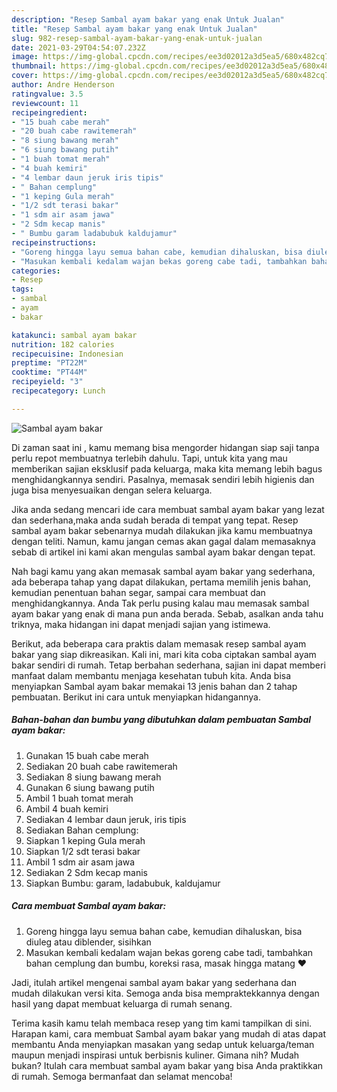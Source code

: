 ```yaml
---
description: "Resep Sambal ayam bakar yang enak Untuk Jualan"
title: "Resep Sambal ayam bakar yang enak Untuk Jualan"
slug: 982-resep-sambal-ayam-bakar-yang-enak-untuk-jualan
date: 2021-03-29T04:54:07.232Z
image: https://img-global.cpcdn.com/recipes/ee3d02012a3d5ea5/680x482cq70/sambal-ayam-bakar-foto-resep-utama.jpg
thumbnail: https://img-global.cpcdn.com/recipes/ee3d02012a3d5ea5/680x482cq70/sambal-ayam-bakar-foto-resep-utama.jpg
cover: https://img-global.cpcdn.com/recipes/ee3d02012a3d5ea5/680x482cq70/sambal-ayam-bakar-foto-resep-utama.jpg
author: Andre Henderson
ratingvalue: 3.5
reviewcount: 11
recipeingredient:
- "15 buah cabe merah"
- "20 buah cabe rawitemerah"
- "8 siung bawang merah"
- "6 siung bawang putih"
- "1 buah tomat merah"
- "4 buah kemiri"
- "4 lembar daun jeruk iris tipis"
- " Bahan cemplung"
- "1 keping Gula merah"
- "1/2 sdt terasi bakar"
- "1 sdm air asam jawa"
- "2 Sdm kecap manis"
- " Bumbu garam ladabubuk kaldujamur"
recipeinstructions:
- "Goreng hingga layu semua bahan cabe, kemudian dihaluskan, bisa diuleg atau diblender, sisihkan"
- "Masukan kembali kedalam wajan bekas goreng cabe tadi, tambahkan bahan cemplung dan bumbu, koreksi rasa, masak hingga matang ❤️"
categories:
- Resep
tags:
- sambal
- ayam
- bakar

katakunci: sambal ayam bakar 
nutrition: 182 calories
recipecuisine: Indonesian
preptime: "PT22M"
cooktime: "PT44M"
recipeyield: "3"
recipecategory: Lunch

---
```



![Sambal ayam bakar](https://img-global.cpcdn.com/recipes/ee3d02012a3d5ea5/680x482cq70/sambal-ayam-bakar-foto-resep-utama.jpg)

Di zaman  saat ini , kamu memang bisa mengorder hidangan siap saji tanpa perlu repot membuatnya terlebih dahulu. Tapi, untuk kita yang mau memberikan sajian eksklusif pada keluarga, maka kita memang lebih bagus menghidangkannya sendiri. Pasalnya, memasak sendiri lebih higienis dan juga bisa menyesuaikan dengan selera keluarga.

Jika anda sedang mencari ide cara membuat sambal ayam bakar yang lezat dan sederhana,maka anda sudah berada di tempat yang tepat. Resep sambal ayam bakar  sebenarnya mudah dilakukan jika kamu membuatnya dengan teliti. Namun, kamu jangan cemas akan gagal dalam memasaknya 
sebab di artikel ini kami akan mengulas sambal ayam bakar dengan tepat.  



Nah bagi kamu yang akan memasak sambal ayam bakar yang sederhana, ada beberapa tahap yang dapat dilakukan, pertama memilih jenis bahan, kemudian penentuan bahan segar, sampai cara membuat dan menghidangkannya. Anda Tak perlu pusing kalau mau memasak sambal ayam bakar yang enak di mana pun anda berada. Sebab, asalkan anda  tahu triknya, maka hidangan ini dapat menjadi sajian yang istimewa.

Berikut, ada beberapa cara praktis  dalam memasak resep sambal ayam bakar yang siap dikreasikan. Kali ini, mari kita coba ciptakan sambal ayam bakar sendiri di rumah. Tetap berbahan sederhana, sajian ini dapat memberi manfaat dalam membantu menjaga kesehatan tubuh kita. Anda bisa menyiapkan Sambal ayam bakar memakai 13 jenis bahan dan 2 tahap pembuatan. Berikut ini cara untuk menyiapkan hidangannya.

<!--inarticleads1-->

##### Bahan-bahan dan bumbu yang dibutuhkan dalam pembuatan Sambal ayam bakar:

1. Gunakan 15 buah cabe merah
1. Sediakan 20 buah cabe rawitemerah
1. Sediakan 8 siung bawang merah
1. Gunakan 6 siung bawang putih
1. Ambil 1 buah tomat merah
1. Ambil 4 buah kemiri
1. Sediakan 4 lembar daun jeruk, iris tipis
1. Sediakan  Bahan cemplung:
1. Siapkan 1 keping Gula merah
1. Siapkan 1/2 sdt terasi bakar
1. Ambil 1 sdm air asam jawa
1. Sediakan 2 Sdm kecap manis
1. Siapkan  Bumbu: garam, ladabubuk, kaldujamur




<!--inarticleads2-->

##### Cara membuat Sambal ayam bakar:

1. Goreng hingga layu semua bahan cabe, kemudian dihaluskan, bisa diuleg atau diblender, sisihkan
1. Masukan kembali kedalam wajan bekas goreng cabe tadi, tambahkan bahan cemplung dan bumbu, koreksi rasa, masak hingga matang ❤️




Jadi, itulah artikel mengenai  sambal ayam bakar  yang sederhana dan mudah dilakukan versi kita. Semoga anda bisa mempraktekkannya dengan hasil yang dapat membuat keluarga di rumah senang. 

Terima kasih kamu telah membaca resep yang tim kami tampilkan di sini. Harapan kami, cara membuat  Sambal ayam bakar yang mudah di atas dapat membantu Anda menyiapkan masakan yang sedap untuk keluarga/teman maupun menjadi inspirasi untuk berbisnis kuliner. Gimana nih? Mudah bukan? Itulah cara membuat sambal ayam bakar yang bisa Anda praktikkan di rumah. Semoga bermanfaat dan selamat mencoba!


